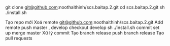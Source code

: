 git clone git@github.com:noothaithinh/scs.baitap.2.git
cd scs.baitap.2.git
sh ./install.sh


Tạo repo mới 
Xoá remote git@github.com:noothaithinh/scs.baitap.2.git
Add remote
push master , develop
checkout develop
sh ./install.sh
commit set up
merge master 
Xử lý 
commit 
Tạo branch release
push branch release
Tạo pull requests

